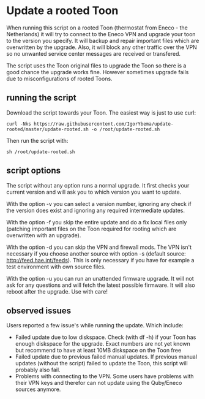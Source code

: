 # Update a rooted Toon 

When running this script on a rooted Toon (thermostat from Eneco - the Netherlands) it will try to connect to the Eneco VPN and upgrade your toon to the version you specify.
It will backup and repair important files which are overwritten by the upgrade. Also, it will block any other traffic over the VPN so no unwanted service center messages are received or transfered.

The script uses the Toon original files to upgrade the Toon so there is a good chance the upgrade works fine. However sometimes upgrade fails due to misconfigurations of rooted Toons.

## running the script

Download the script towards your Toon. The easiest way is just to use curl:

`curl -Nks https://raw.githubusercontent.com/IgorYbema/update-rooted/master/update-rooted.sh -o /root/update-rooted.sh`

Then run the script with:

`sh /root/update-rooted.sh`

## script options

The script without any option runs a normal upgrade. It first checks your current version and will ask you to which version you want to update.

With the option -v you can select a version number, ignoring any check if the version does exist and ignoring any required intermediate updates.

With the option -f you skip the entire update and do a fix local files only (patching important files on the Toon required for rooting which are overwritten with an upgrade).

With the option -d you can skip the VPN and firewall mods. The VPN isn't necessary if you choose another source with option -s (default source: http://feed.hae.int/feeds). This is only necessary if you have for example a test environment with own source files.

With the option -u you can run an unattended firmware upgrade. It will not ask for any questions and will fetch the latest possible firmware. It will also reboot after the upgrade. Use with care!

## observed issues

Users reported a few issue's while running the update. Which include:

- Failed update due to low diskspace. Check (with df -h) if your Toon has enough diskspace for the upgrade. Exact numbers are not yet known but recommend to have at least 10MB diskspace on the Toon free
- Failed update due to previous failed manual updates. If previous manual updates (without the script) failed to update the Toon, this script will probably also fail.
- Problems with connecting to the VPN. Some users have problems with their VPN keys and therefor can not update using the Quby/Eneco sources anymore.

